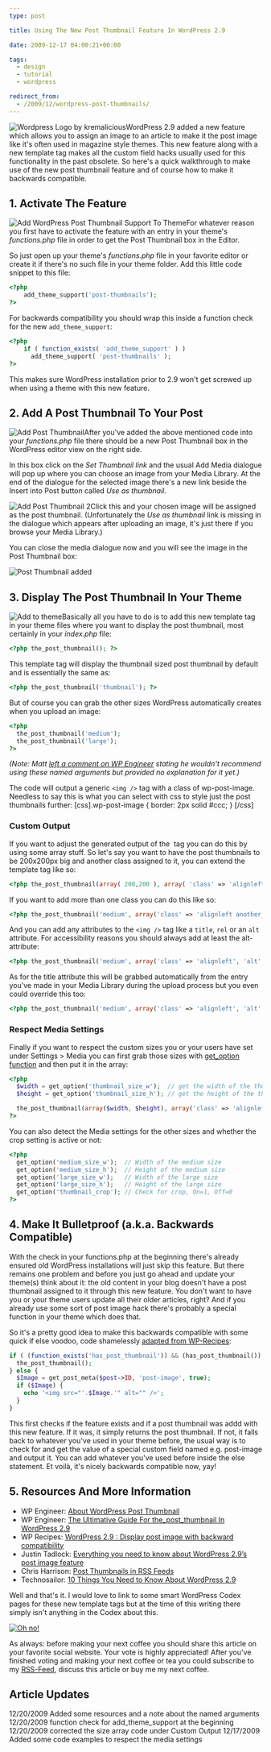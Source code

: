 ```yaml
---
type: post

title: Using The New Post Thumbnail Feature In WordPress 2.9

date: 2009-12-17 04:00:21+00:00

tags:
  - design
  - tutorial
  - wordpress

redirect_from:
  - /2009/12/wordpress-post-thumbnails/
---
```


![Wordpress Logo by kremalicious](../media/wordpress-logo.png)WordPress 2.9 added a new feature which allows you to assign an image to an article to make it the post image like it's often used in magazine style themes. This new feature along with a new template tag makes all the custom field hacks usually used for this functionality in the past obsolete. So here's a quick walkthrough to make use of the new post thumbnail feature and of course how to make it backwards compatible.

## 1. Activate The Feature

![Add WordPress Post Thumbnail Support To Theme](../media/wordpress-thumbnail-1.png)For whatever reason you first have to activate the feature with an entry in your theme's _functions.php_ file in order to get the Post Thumbnail box in the Editor.

So just open up your theme's _functions.php_ file in your favorite editor or create it if there's no such file in your theme folder. Add this little code snippet to this file:

```php
<?php
    add_theme_support('post-thumbnails');
?>
```

For backwards compatibility you should wrap this inside a function check for the new `add_theme_support`:

```php
<?php
    if ( function_exists( 'add_theme_support' ) )
      add_theme_support( 'post-thumbnails' );
?>
```

This makes sure WordPress installation prior to 2.9 won't get screwed up when using a theme with this new feature.

## 2. Add A Post Thumbnail To Your Post

![Add Post Thumbnail](../media/wordpress-thumbnail-2.png)After you've added the above mentioned code into your _functions.php_ file there should be a new Post Thumbnail box in the WordPress editor view on the right side.

In this box click on the _Set Thumbnail link_ and the usual Add Media dialogue will pop up where you can choose an image from your Media Library. At the end of the dialogue for the selected image there's a new link beside the Insert into Post button called _Use as thumbnail_.

![Add Post Thumbnail 2](../media/wordpress-thumbnail-3.png)Click this and your chosen image will be assigned as the post thumbnail. (Unfortunately the _Use as thumbnail_ link is missing in the dialogue which appears after uploading an image, it's just there if you browse your Media Library.)

You can close the media dialogue now and you will see the image in the Post Thumbnail box:

![Post Thumbnail added](../media/wordpress-thumbnail-4.png)

## 3. Display The Post Thumbnail In Your Theme

![Add to theme](../media/wordpress-thumbnail-5.png)Basically all you have to do is to add this new template tag in your theme files where you want to display the post thumbnail, most certainly in your _index.php_ file:

```php
<?php the_post_thumbnail(); ?>
```

This template tag will display the thumbnail sized post thumbnail by default and is essentially the same as:

```php
<?php the_post_thumbnail('thumbnail'); ?>
```

But of course you can grab the other sizes WordPress automatically creates when you upload an image:

```php
<?php
  the_post_thumbnail('medium');
  the_post_thumbnail('large');
?>
```

_(Note: Matt [left a comment on WP Engineer](http://wpengineer.com/the-ultimative-guide-for-the_post_thumbnail-in-wordpress-2-9/#comment-3053) stating he wouldn't recommend using these named arguments but provided no explanation for it yet.)_

The code will output a generic `<img />` tag with a class of wp-post-image. Needless to say this is what you can select with css to style just the post thumbnails further:
[css].wp-post-image { border: 2px solid #ccc; } [/css]

### Custom Output

If you want to adjust the generated output of the <img /> tag you can do this by using some array stuff. So let's say you want to have the post thumbnails to be 200x200px big and another class assigned to it, you can extend the template tag like so:

```php
<?php the_post_thumbnail(array( 200,200 ), array( 'class' => 'alignleft' )); ?>
```

If you want to add more than one class you can do this like so:

```php
<?php the_post_thumbnail('medium', array('class' => 'alignleft another_class')); ?>
```

And you can add any attributes to the `<img />` tag like a `title`, `rel` or an `alt` attribute. For accessibility reasons you should always add at least the alt-attribute:

```php
<?php the_post_thumbnail('medium', array('class' => 'alignleft', 'alt' => 'alttext')); ?>
```

As for the title attribute this will be grabbed automatically from the entry you've made in your Media Library during the upload process but you even could override this too:

```php
<?php the_post_thumbnail('medium', array('class' => 'alignleft', 'alt' => 'alttext', 'title' => 'titletext')); ?>
```

### Respect Media Settings

Finally if you want to respect the custom sizes you or your users have set under Settings > Media you can first grab those sizes with [get_option function](http://codex.wordpress.org/Function_Reference/get_option) and then put it in the array:

```php
<?php
  $width = get_option('thumbnail_size_w');  // get the width of the thumbnail setting
  $height = get_option('thumbnail_size_h'); // get the height of the thumbnail setting

  the_post_thumbnail(array($width, $height), array('class' => 'alignleft'));
?>
```

You can also detect the Media settings for the other sizes and whether the crop setting is active or not:

```php
<?php
  get_option('medium_size_w');  // Width of the medium size
  get_option('medium_size_h');  // Height of the medium size
  get_option('large_size_w');   // Width of the large size
  get_option('large_size_h');   // Height of the large size
  get_option('thumbnail_crop'); // Check for crop, On=1, Off=0
?>
```

## 4. Make It Bulletproof (a.k.a. Backwards Compatible)

With the check in your functions.php at the beginning there's already ensured old WordPress installations will just skip this feature. But there remains one problem and before you just go ahead and update your theme(s) think about it: the old content in your blog doesn't have a post thumbnail assigned to it through this new feature. You don't want to have you or your theme users update all their older articles, right? And if you already use some sort of post image hack there's probably a special function in your theme which does that.

So it's a pretty good idea to make this backwards compatible with some quick if else voodoo, code shamelessly [adapted from WP-Recipes](http://www.wprecipes.com/wordpress-2-9-display-post-image-with-backward-compatibility):

```php
if ( (function_exists('has_post_thumbnail')) && (has_post_thumbnail()) ) {
  the_post_thumbnail();
} else {
  $Image = get_post_meta($post->ID, 'post-image', true);
  if ($Image) {
    echo '<img src="'.$Image.'" alt="" />';
  }
}
```

This first checks if the feature exists and if a post thumbnail was addd with this new feature. If it was, it simply returns the post thumbnail. If not, it falls back to whatever you've used in your theme before, the usual way is to check for and get the value of a special custom field named e.g. post-image and output it. You can add whatever you've used before inside the else statement. Et voilà, it's nicely backwards compatible now, yay!

## 5. Resources And More Information

- WP Engineer: [About WordPress Post Thumbnail](http://wpengineer.com/about-wordpress-post-thumbnail/)
- WP Engineer: [The Ultimative Guide For the_post_thumbnail In WordPress 2.9](http://wpengineer.com/the-ultimative-guide-for-the_post_thumbnail-in-wordpress-2-9/)
- WP Recipes: [WordPress 2.9 : Display post image with backward compatibility](http://www.wprecipes.com/wordpress-2-9-display-post-image-with-backward-compatibility)
- Justin Tadlock: [Everything you need to know about WordPress 2.9’s post image feature](http://justintadlock.com/archives/2009/11/16/everything-you-need-to-know-about-wordpress-2-9s-post-image-feature)
- Chris Harrison: [Post Thumbnails in RSS Feeds](http://cdharrison.com/2009/12/the_post_thumbnail-for-rss-feeds/)
- Technosailor: [10 Things You Need to Know About WordPress 2.9](http://technosailor.com/2009/11/11/10-things-you-need-to-know-about-wordpress-2-9/)

Well and that's it. I would love to link to some smart WordPress Codex pages for these new template tags but at the time of this writing there simply isn't anything in the Codex about this.

<a href="http://krlc.us/givecoffee">![Oh no!](../media/coffee-cup-empty.png)</a>

As always: before making your next coffee you should share this article on your favorite social website. Your vote is highly appreciated! After you've finished voting and making your next coffee or tea you could subscribe to my [RSS-Feed](http://www.kremalicious.com/feed/), discuss this article or buy me my next coffee.

## Article Updates

12/20/2009 Added some resources and a note about the named arguments
12/20/2009 function check for add_theme_support at the beginning
12/20/2009 corrected the size array code under Custom Output
12/17/2009 Added some code examples to respect the media settings
